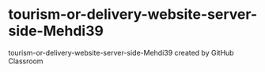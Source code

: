 # tourism-or-delivery-website-server-side-Mehdi39
tourism-or-delivery-website-server-side-Mehdi39 created by GitHub Classroom
